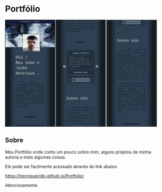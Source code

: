 # Portfólio

![Github image](https://github.com/henriquecido/Portfolio/blob/master/image/portfolioreadmee.PNG)

## Sobre

Meu Portfólio onde conto um pouco sobre mim, alguns projetos de minha autoria e mais algumas coisas.

Ele pode ser facilmente acessado através do link abaixo.

https://henriquecido.github.io/Portfolio/

Atenciosamente.
